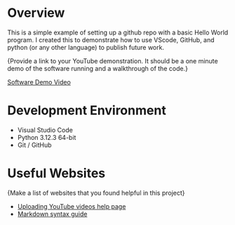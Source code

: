 # Overview

This is a simple example of setting up a github repo with a basic Hello World program. I created this to demonstrate how to use VScode, GitHub, and python (or any other language) to publish future work.

{Provide a link to your YouTube demonstration.  It should be a one minute demo of the software running and a walkthrough of the code.}

[Software Demo Video](http://youtube.link.goes.here)

# Development Environment
* Visual Studio Code
* Python 3.12.3 64-bit
* Git / GitHub

# Useful Websites

{Make a list of websites that you found helpful in this project}
* [Uploading YouTube videos help page](https://support.google.com/youtube/answer/57407)
* [Markdown syntax guide](https://www.markdownguide.org/cheat-sheet/)